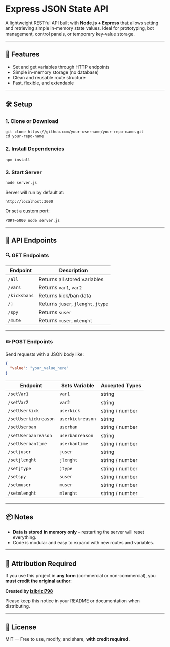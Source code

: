 # Express JSON State API

A lightweight RESTful API built with **Node.js + Express** that allows setting and retrieving simple in-memory state values. Ideal for prototyping, bot management, control panels, or temporary key-value storage.

---

## 🚀 Features

- Set and get variables through HTTP endpoints
- Simple in-memory storage (no database)
- Clean and reusable route structure
- Fast, flexible, and extendable

---

## 🛠 Setup

### 1. Clone or Download

```
git clone https://github.com/your-username/your-repo-name.git
cd your-repo-name
```

### 2. Install Dependencies

```
npm install
```

### 3. Start Server

```
node server.js
```

Server will run by default at:  
```
http://localhost:3000
```

Or set a custom port:
```
PORT=5000 node server.js
```

---

## 📡 API Endpoints

### 🔍 GET Endpoints

| Endpoint         | Description                                           |
|------------------|--------------------------------------------------------|
| `/all`           | Returns all stored variables                          |
| `/vars`          | Returns `var1`, `var2`                                 |
| `/kicksbans`     | Returns kick/ban data                                 |
| `/j`             | Returns `juser`, `jlenght`, `jtype`                   |
| `/spy`           | Returns `suser`                                       |
| `/mute`          | Returns `muser`, `mlenght`                            |

---

### ✏️ POST Endpoints

Send requests with a JSON body like:

```json
{
  "value": "your_value_here"
}
```

| Endpoint               | Sets Variable     | Accepted Types        |
|------------------------|------------------|------------------------|
| `/setVar1`             | `var1`           | string                 |
| `/setVar2`             | `var2`           | string                 |
| `/setUserkick`         | `userkick`       | string / number        |
| `/setUserkickreason`   | `userkickreason` | string                 |
| `/setUserban`          | `userban`        | string / number        |
| `/setUserbanreason`    | `userbanreason`  | string                 |
| `/setUserbantime`      | `userbantime`    | string / number        |
| `/setjuser`            | `juser`          | string                 |
| `/setjlenght`          | `jlenght`        | string / number        |
| `/setjtype`            | `jtype`          | string / number        |
| `/setspy`              | `suser`          | string / number        |
| `/setmuser`            | `muser`          | string / number        |
| `/setmlenght`          | `mlenght`        | string / number        |

---

## 📦 Notes

- **Data is stored in memory only** – restarting the server will reset everything.
- Code is modular and easy to expand with new routes and variables.

---

## 🙏 Attribution Required

If you use this project in **any form** (commercial or non-commercial), you **must credit the original author**:

**Created by [izibrizi798](https://github.com/izibrizi798)**

Please keep this notice in your README or documentation when distributing.

---

## 📜 License

MIT — Free to use, modify, and share, **with credit required**.
